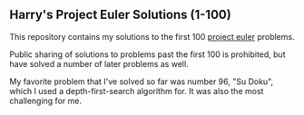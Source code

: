 ## Harry's Project Euler Solutions (1-100)

This repository contains my solutions to the first 100 [project euler](https://projecteuler.net) problems.

Public sharing of solutions to problems past the first 100 is prohibited, but have solved a number of later problems as well.

My favorite problem that I've solved so far was number 96, "Su Doku", which I used a depth-first-search algorithm for. It was also the most challenging for me.
